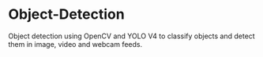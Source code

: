 # Object-Detection
Object detection using OpenCV and YOLO V4 to classify objects and detect them in image, video and webcam feeds.
